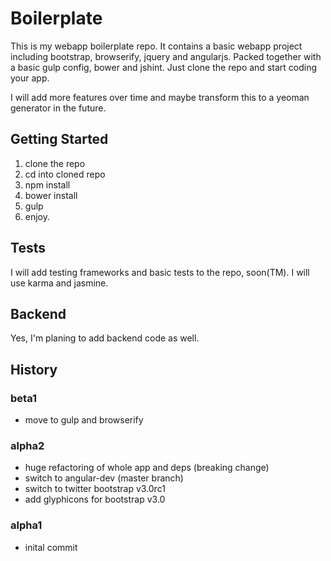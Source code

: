 # Boilerplate

This is my webapp boilerplate repo. It contains a basic webapp project including bootstrap, browserify, jquery and angularjs. Packed together with a basic gulp config, bower and jshint. Just clone the repo and start coding your app.

I will add more features over time and maybe transform this to a yeoman generator in the future. 

## Getting Started

1. clone the repo
2. cd into cloned repo
3. npm install
4. bower install
4. gulp
5. enjoy.

## Tests

I will add testing frameworks and basic tests to the repo, soon(TM). I will use karma and jasmine.

## Backend

Yes, I'm planing to add backend code as well. 


## History

### beta1
 * move to gulp and browserify

### alpha2
 * huge refactoring of whole app and deps (breaking change)
 * switch to angular-dev (master branch)
 * switch to twitter bootstrap v3.0rc1
 * add glyphicons for bootstrap v3.0

### alpha1
 * inital commit

